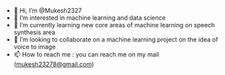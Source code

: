 - 👋 Hi, I’m @Mukesh2327
- 👀 I’m interested in machine learning and data science 
- 🌱 I’m currently learning new core areas of machine learning on speech synthesis area
- 💞️ I’m looking to collaborate on a machine learning project on the idea of voice to image
- 📫 How to reach me : you can reach me on my mail (mukesh23278@gmail.com)

<!---
Mukesh2327/Mukesh2327 is a ✨ special ✨ repository because its `README.md` (this file) appears on your GitHub profile.
You can click the Preview link to take a look at your changes.
--->
